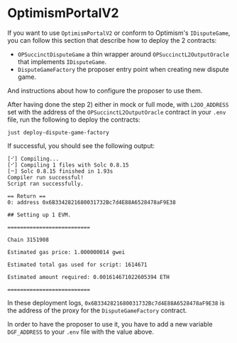 # OptimismPortalV2

If you want to use `OptimismPortalV2` or conform to Optimism's `IDisputeGame`, you can follow this section that describe how to deploy the 2 contracts:

* `OPSuccinctDisputeGame` a thin wrapper around `OPSuccinctL2OutputOracle` that implements `IDisputeGame`.
* `DisputeGameFactory` the proposer entry point when creating new dispute game.

And instructions about how to configure the proposer to use them.

After having done the step 2) either in mock or full mode, with `L2OO_ADDRESS` set with the address of the `OPSuccinctL2OutputOracle` contract in your `.env` file,
run the following to deploy the contracts:

```shell
just deploy-dispute-game-factory
```

If successful, you should see the following output:

```
[⠊] Compiling...
[⠊] Compiling 1 files with Solc 0.8.15
[⠒] Solc 0.8.15 finished in 1.93s
Compiler run successful!
Script ran successfully.

== Return ==
0: address 0x6B3342821680031732Bc7d4E88A6528478aF9E38

## Setting up 1 EVM.

==========================

Chain 3151908

Estimated gas price: 1.000000014 gwei

Estimated total gas used for script: 1614671

Estimated amount required: 0.001614671022605394 ETH

==========================
```

In these deployment logs, `0x6B3342821680031732Bc7d4E88A6528478aF9E38` is the address of the proxy for the `DisputeGameFactory` contract.

In order to have the proposer to use it, you have to add a new variable `DGF_ADDRESS` to your `.env` file with the value above.